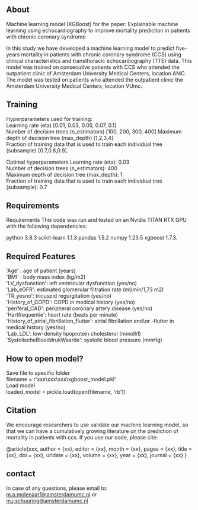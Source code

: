 **About**
---------
Machine learning model (XGBoost) for the paper:
Explainable machine learning using echocardiography to improve mortality prediction in patients with chronic coronary syndrome

In this study we have developed a machine learning model to predict five-years mortality in patients with chronic coronary syndrome (CCS) using clinical characteristics and transthoracic echocardiography (TTE) data.
This model was trained on consecutive patients with CCS who attended the outpatient clinic of Amsterdam University Medical Centers, location AMC.
The model was tested on patients who attended the outpatient clinic the Amsterdam University Medical Centers, location VUmc.

**Training**
----------
Hyperparameters used for training:            
Learning rate (eta)	[0.01, 0.03, 0.05, 0.07, 0.1]	        
Number of decision trees (n_estimators)	[100, 200, 300, 400]
Maximum depth of decision tree (max_depth)	[1,2,3,4]	   
Fraction of training data that is used to train each individual tree (subsample)	[0.7,0.8,0.9].

Optimal hyperparameters
Learning rate (eta):                                                      0.03  
Number of decision trees (n_estimators):	                                                  400  
Maximum depth of decision tree (max_depth):                                                           1  
Fraction of training data that is used to train each individual tree (subsample):               0.7  

**Requirements**
------------
Requirements
This code was run and tested on an Nvidia TITAN RTX GPU with the following dependencies:

python 3.8.3
scikit-learn 1.1.3
pandas 1.5.2
numpy 1.23.5
xgboost 1.7.3.

**Required Features**
---------------
'Age' : age of patient (years)  
'BMI' : body mass index (kg/m2)  
'LV_dysfunction': left ventricular dysfunction (yes/no)  
'Lab_eGFR': estimated glomerular filtration rate (ml/min/1,73 m2)  
'TR_yesno': tricuspid regurgitation (yes/no)  
'History_of_COPD': COPD in medical history (yes/no)  
'periferal_CAD': peripheral coronary artery disease (yes/no)  
'Hartfrequentie': heart rate (beats per minute)  
'History_of_atrial_fibrillation_flutter': atrial fibrillation and\or -flutter in medical history (yes/no)  
'Lab_LDL': low-density lipoprotein cholesterol (mmoll/l)  
'SystolischeBloeddrukWaarde': systolic blood pressure (mmHg)

**How to open model?**
-----------
Save file to specific folder  
filename = r'xxx\xxx\xxx\xgboost_model.pkl'  
Load model  
loaded_model = pickle.load(open(filename, 'rb'))

**Citation**
------------
We encourage researchers to use validate our machine learning model, so that we can have a cumulatively growing literature on the prediction of mortality in patients with ccs. If you use our code, please cite:

@article{xxx,
  author = {xx},
  editor = {xx},
  month = {xx},
  pages = {xx},
  title = {xx},
  doi = {xx},
  urldate = {xx},
  volume = {xx},
  year = {xx},
  journal = {xx}
}

**contact**
------------
In case of any questions, please email to:  
m.a.molenaar1@amsterdamumc.nl or  
m.j.schuuring@amsterdamumc.nl
